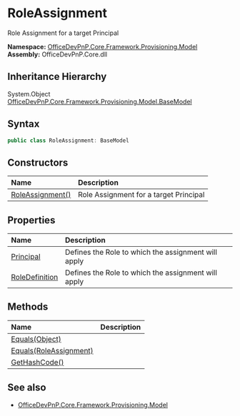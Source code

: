 # RoleAssignment
Role Assignment for a target Principal  

**Namespace:** [OfficeDevPnP.Core.Framework.Provisioning.Model](OfficeDevPnP.Core.Framework.Provisioning.Model.md)  
**Assembly:** OfficeDevPnP.Core.dll  
## Inheritance Hierarchy
System.Object  
    [OfficeDevPnP.Core.Framework.Provisioning.Model.BaseModel](OfficeDevPnP.Core.Framework.Provisioning.Model.BaseModel.md)
## Syntax
```C#
public class RoleAssignment: BaseModel
```
## Constructors
|**Name**|**Description**|
|:-----|:-----|
| [RoleAssignment()](OfficeDevPnP.Core.Framework.Provisioning.Model.RoleAssignment.ctor1.md) | <summary> Role Assignment for a target Principal </summary>
## Properties
|**Name**|**Description**|
|:-----|:-----|
| [Principal](OfficeDevPnP.Core.Framework.Provisioning.Model.RoleAssignment.Principal.md) | Defines the Role to which the assignment will apply
| [RoleDefinition](OfficeDevPnP.Core.Framework.Provisioning.Model.RoleAssignment.RoleDefinition.md) | Defines the Role to which the assignment will apply
## Methods
|**Name**|**Description**|
|:-----|:-----|
| [Equals(Object)](OfficeDevPnP.Core.Framework.Provisioning.Model.RoleAssignment.3520ddbb.md) | 
| [Equals(RoleAssignment)](OfficeDevPnP.Core.Framework.Provisioning.Model.RoleAssignment.29b90be5.md) | 
| [GetHashCode()](OfficeDevPnP.Core.Framework.Provisioning.Model.RoleAssignment.1c6872bd.md) | 
## See also
- [OfficeDevPnP.Core.Framework.Provisioning.Model](OfficeDevPnP.Core.Framework.Provisioning.Model.md)
